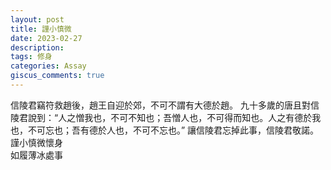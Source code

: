 ```yaml
---
layout: post
title: 謹小慎微
date: 2023-02-27
description:
tags: 修身
categories: Assay
giscus_comments: true
---
```

信陵君竊符救趙後，趙王自迎於郊，不可不謂有大德於趙。
九十多歲的唐且對信陵君說到：“人之憎我也，不可不知也；吾憎人也，不可得而知也。人之有德於我也，不可忘也；吾有德於人也，不可不忘也。”
讓信陵君忘掉此事，信陵君敬諾。 
謹小慎微懷身  
如履薄冰處事  
